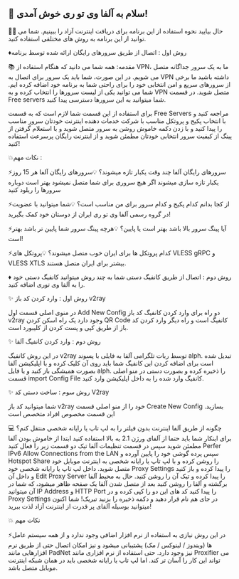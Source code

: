 ## 🌷 سلام به آلفا وی تو ری خوش آمدی! 

🙋‍♂️ حال بیایید نحوه استفاده از این برنامه برای دریافت اینترنت آزاد را ببینیم. 
شما می توانید از این برنامه به روش های مختلفی استفاده کنید.

♦️روش اول : اتصال از طریق سرورهای رایگان ارائه شده توسط برنامه 

📚 مقدمه: همه شما می دانید که هنگام استفاده از VPN، ما به یک سرور جداگانه متصل می شویم.
در این صورت، شما باید یک سرور برای اتصال به VPN داشته باشید
ما برخی از سرورهای سریع و امن انتخابی خود را برای راحتی شما به برنامه خود اضافه کرده ایم. شما می توانید یکی از لیست سرورها را انتخاب کرده و به VPN متصل شوید.
در قسمت Free servers شما میتوانید به این سرورها دسترسی پیدا کنید. 

برای استفاده از این قسمت شما لازم است که به قسمت Free Servers مراجعه کنید و با انتخاب پکیج و پروتکل مناسب با شرکت خدمات دهنده اینترنت خودتان سرور مناسب را پیدا کنید و با زدن دکمه خاموش روشن به سرور متصل شوید و با استعلام گرفتن از پینگ از کیفیت سرور انتخابی خودتان مطمئن شوید و از اینترنت رایگان پرسرعت استفاده کنید!

💥نکات مهم :

⚡سرورهای رایگان آلفا چند وقت یکبار تازه میشوند‌؟ 
💡سرورهای رایگان آلفا هر 15 روز یکبار تازه سازی میشوند اگر هیچ سروری برای شما متصل نمیشود بهتر است دوباره سرورها را ریلود کنید 

⚡از کجا بدانم کدام پکیج و کدام سرور برای من مناسب است؟
💡شما میتوانید با عضویت در گروه رسمی آلفا وی تو ری ایران از دوستان خود کمک بگیرید!

⚡آیا پینگ سرور بالا باشد بهتر است یا پایین؟ 
💡هرچه پینگ سرور شما پایین تر باشد بهتر است!

⚡کدام پروتکل ها برای ایران خوب متصل میشوند؟ 
💡پروتکل های VLESS gRPC و VLESS XTLS بیشتر برای ایران متصل هستند. 


♦️ روش دوم : اتصال از طریق کانفیگ دستی
شما به چند روش میتوانید کانفیگ دستی خود را به آلفا وی توری اضافه کنید. 

✨ روش اول : وارد کردن کد باز v2ray

در منوی اصلی قسمت اول Add New Config دو راه برای وارد کردن کانفیگ کد باز v2ray وجود دارد
یک راه اسکن کردن QR Code کانفیگ است 
و راه دیگر وارد کردن کد باز از طریق کپی و پست کردن از کلیبورد است. 

✨ روش دوم : وارد کردن کانفیگ آلفا

در این روش کانفیگ v2ray توسط ربات تلگرامی آلفا به فایلی با پسوند alph. تبدیل شده است برای اضافه کردن این کانفیگ شما باید روی آن کلیک کرده و با اپلیکیشن آلفا بصورت همیشگی باز کنید و یا فایل alph. را ذخیره کرده و بصورت دستی در منو اصلی قسمت import Config File کانفیگ وارد شده را به داخل اپلیکیشن وارد کنید.

✨ روش سوم : ساخت دستی کد V2ray 

شما میتوانید کد باز v2ray خود را از منو اصلی قسمت Create New Config بسازید.
این قسمت مخصوص افراد متخصص است

💻 چگونه از طریق آلفا اینترنت بدون فیلتر را به لپ تاپ یا رایانه شخصی منتقل کنم؟
برای اینکار شما باید حتما از آلفای ورژن 2.1 به بالا استفاده کنید
ابتدا از خاموش بودن آلفا مطمئن شوید سپس در قسمت تنظیمات آلفا تیک دو قسمت زیر را فعال کنید
Perfer IPv6
Allow Connections from the LAN
سپس پرده گوشی خود را پایین آورده و Hotspot Share را روشن کرده و با لپ تاپ یا رایانه شخصی به اینترنت موبایل خود متصل شوید. 
داخل لپ تاپ یا رایانه شخصی خود Proxy Settings را پیدا کرده و باز کنید و داخل آن Edit Proxy Server را پیدا کرده و تیک آن را روشن کنید. 
 حال به محیط آلفا برگشته و آلفا را روشن کنید
بعد از متصل شدن آلفا یک صفحه ظاهر میشود، که شما در آن میتوانید IP Address و HTTP Port را پیدا کنید
کد های این دو را کپی کرده و  در Proxy Settings در جای هم نام قرار دهید و دکمه ذخیره را بزنید
تبریک! شما اکنون میتوانید بوسیله آلفای پر قدرت از اینترنت آزاد لذت ببرید! 

💥 نکات مهم

⚡در این روش نیازی به استفاده از نرم افزار اضافی وجود ندارد و از همه سیستم عامل ها (ویندوز / لینوکس / مک) پشتیبانی میشود و نیز امکان اتصال حتی از طریق نرم افزارهایی مانند PadNet نیز وجود دارد.
حتی استفاده از نرم افزاری مانند Proxifier می تواند این کار را آسان تر کند. اما لپ تاپ یا رایانه شخصی باید در همان شبکه اینترنت موبایل متصل باشد.
